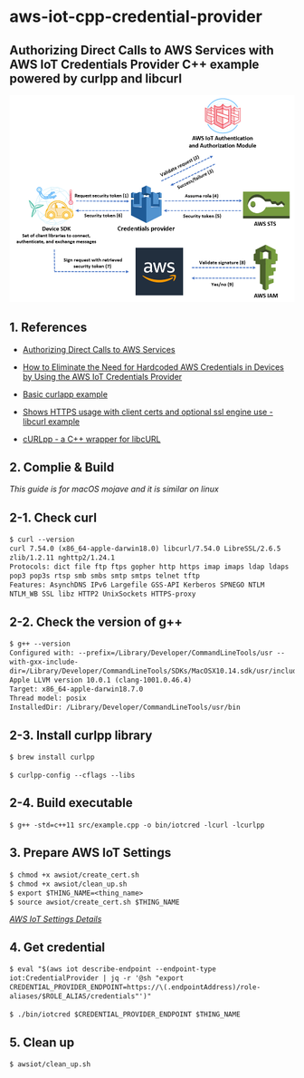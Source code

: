 # aws-iot-cpp-credential-provider
## Authorizing Direct Calls to AWS Services with AWS IoT Credentials Provider C++ example powered by curlpp and libcurl

![architecture](images/arch.png)


## 1. References
* [Authorizing Direct Calls to AWS Services ](https://docs.aws.amazon.com/iot/latest/developerguide/authorizing-direct-aws.html)

* [How to Eliminate the Need for Hardcoded AWS Credentials in Devices by Using the AWS IoT Credentials Provider](https://aws.amazon.com/jp/blogs/security/how-to-eliminate-the-need-for-hardcoded-aws-credentials-in-devices-by-using-the-aws-iot-credentials-provider/)

* [Basic curlapp example](https://github.com/jpbarrette/curlpp/blob/8810334c830faa3b38bcd94f5b1ab695a4f05eb9/examples/example02.cpp)

* [Shows HTTPS usage with client certs and optional ssl engine use - libcurl example](https://curl.haxx.se/libcurl/c/simplessl.html)


* [cURLpp - a C++ wrapper for libcURL](http://www.curlpp.org/)

## 2. Complie & Build
*This guide is for macOS mojave and it is similar on linux*

## 2-1. Check curl
```
$ curl --version
curl 7.54.0 (x86_64-apple-darwin18.0) libcurl/7.54.0 LibreSSL/2.6.5 zlib/1.2.11 nghttp2/1.24.1
Protocols: dict file ftp ftps gopher http https imap imaps ldap ldaps pop3 pop3s rtsp smb smbs smtp smtps telnet tftp 
Features: AsynchDNS IPv6 Largefile GSS-API Kerberos SPNEGO NTLM NTLM_WB SSL libz HTTP2 UnixSockets HTTPS-proxy 
```

## 2-2. Check the version of g++
```
$ g++ --version
Configured with: --prefix=/Library/Developer/CommandLineTools/usr --with-gxx-include-dir=/Library/Developer/CommandLineTools/SDKs/MacOSX10.14.sdk/usr/include/c++/4.2.1
Apple LLVM version 10.0.1 (clang-1001.0.46.4)
Target: x86_64-apple-darwin18.7.0
Thread model: posix
InstalledDir: /Library/Developer/CommandLineTools/usr/bin
```

## 2-3. Install curlpp library
```
$ brew install curlpp

$ curlpp-config --cflags --libs
```

## 2-4. Build executable
```
$ g++ -std=c++11 src/example.cpp -o bin/iotcred -lcurl -lcurlpp
```

## 3. Prepare AWS IoT Settings
```
$ chmod +x awsiot/create_cert.sh
$ chmod +x awsiot/clean_up.sh
$ export $THING_NAME=<thing_name>
$ source awsiot/create_cert.sh $THING_NAME
```
*[AWS IoT Settings Details](awsiot/AWSIOT.MD)*

## 4. Get credential
```
$ eval "$(aws iot describe-endpoint --endpoint-type iot:CredentialProvider | jq -r '@sh "export CREDENTIAL_PROVIDER_ENDPOINT=https://\(.endpointAddress)/role-aliases/$ROLE_ALIAS/credentials"')"

$ ./bin/iotcred $CREDENTIAL_PROVIDER_ENDPOINT $THING_NAME
```

## 5. Clean up
```
$ awsiot/clean_up.sh
```